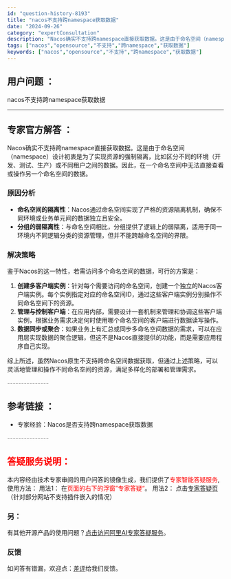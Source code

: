 ```yaml
---
id: "question-history-8193"
title: "nacos不支持跨namespace获取数据"
date: "2024-09-26"
category: "expertConsultation"
description: "Nacos确实不支持跨namespace直接获取数据。这是由于命名空间（namespace）设计初衷是为了实现资源的强制隔离，比如区分不同的环境（开发、测试、生产）或不同租户之间的数据。因此，在一个命名空间中无法直接查看或操作另一个命名空间的数据。### 原因分析- **命名空间的隔离性**：Nac"
tags: ["nacos","opensource","不支持","跨namespace","获取数据"]
keywords: ["nacos","opensource","不支持","跨namespace","获取数据"]
---
```


## 用户问题 ： 
 nacos不支持跨namespace获取数据  

---------------
## 专家官方解答 ：

Nacos确实不支持跨namespace直接获取数据。这是由于命名空间（namespace）设计初衷是为了实现资源的强制隔离，比如区分不同的环境（开发、测试、生产）或不同租户之间的数据。因此，在一个命名空间中无法直接查看或操作另一个命名空间的数据。

### 原因分析
- **命名空间的隔离性**：Nacos通过命名空间实现了严格的资源隔离机制，确保不同环境或业务单元间的数据独立且安全。
- **分组的弱隔离性**：与命名空间相比，分组提供了逻辑上的弱隔离，适用于同一环境内不同逻辑分类的资源管理，但并不能跨越命名空间的界限。

### 解决策略
鉴于Nacos的这一特性，若需访问多个命名空间的数据，可行的方案是：
1. **创建多客户端实例**：针对每个需要访问的命名空间，创建一个独立的Nacos客户端实例。每个实例指定对应的命名空间ID，通过这些客户端实例分别操作不同命名空间下的资源。
2. **管理与控制客户端**：在应用内部，需要设计一套机制来管理和协调这些客户端实例，根据业务需求决定何时使用哪个命名空间的客户端进行数据读写操作。
3. **数据同步或聚合**：如果业务上有汇总或同步多命名空间数据的需求，可以在应用层实现数据的聚合逻辑，但这不是Nacos直接提供的功能，而是需要应用程序自己实现。

综上所述，虽然Nacos原生不支持跨命名空间数据获取，但通过上述策略，可以灵活地管理和操作不同命名空间的资源，满足多样化的部署和管理需求。


<font color="#949494">---------------</font> 


## 参考链接 ：

* 专家经验：Nacos是否支持跨namespace获取数据 


 <font color="#949494">---------------</font> 
 


## <font color="#FF0000">答疑服务说明：</font> 

本内容经由技术专家审阅的用户问答的镜像生成，我们提供了<font color="#FF0000">专家智能答疑服务</font>,使用方法：
用法1： 在<font color="#FF0000">页面的右下的浮窗”专家答疑“</font>。
用法2： 点击[专家答疑页](https://answer.opensource.alibaba.com/docs/intro)（针对部分网站不支持插件嵌入的情况）
### 另：


有其他开源产品的使用问题？[点击访问阿里AI专家答疑服务](https://answer.opensource.alibaba.com/docs/intro)。
### 反馈
如问答有错漏，欢迎点：[差评](https://ai.nacos.io/user/feedbackByEnhancerGradePOJOID?enhancerGradePOJOId=13552)给我们反馈。
